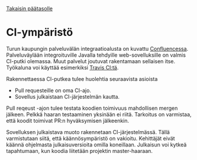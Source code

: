 [Takaisin päätasolle](./README.md)

# CI-ympäristö

Turun kaupungin palveluvälän integraatioalusta on kuvattu
[Confluencessa](https://knowledge.solita.fi/x/CYz9Bg). Palveluväylään
integroituville Javalla tehdyille web-sovelluksille on valmis CI-putki olemassa.
Muut palvelut joutuvat rakentamaan sellaisen itse. Työkaluna voi käyttää
esimerkiksi [Travis CI:tä](https://travis-ci.org/).

Rakennettaessa CI-putkea tulee huolehtia seuraavista asioista
 - Pull requesteille on oma CI-ajo.
 - Sovellus julkaistaan CI-järjestelmän kautta.

Pull reqeust -ajon tulee testata koodien toimivuus mahdollisen mergen jälkeen. Pelkkä
haaran testaaminen yksinään ei riitä. Tarkoitus on varmistaa, että koodit
toimivat PR:n hyväksymisen jälkeenkin.

Sovelluksen julkaistava muoto rakennetaan CI-järjestelmässä. Tällä varmistutaan
siitä, että käännösympäristö on vakioitu. Kehittäjät eivät käännä ohjelmasta
julkaisuversioita omilla koneillaan. Julkaisun voi kytkeä tapahtumaan, kun
koodia liitetään projektin master-haaraan.
